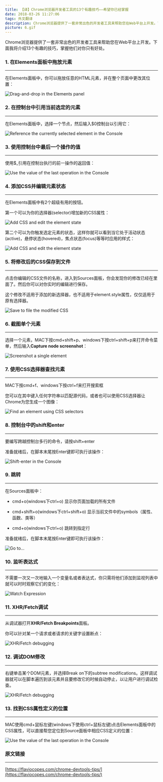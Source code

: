 ```yaml
---
title: 【译】Chrome浏览器开发者工具的13个有趣技巧——希望你已经掌握
date: 2018-03-26 11:27:06
tags: 外文翻译
description: Chrome浏览器提供了一套非常出色的开发者工具来帮助您在Web平台上开发。下面我将介绍13个有趣的技巧，掌握他们对你只有好处。
picture: 6.gif
---
```


Chrome浏览器提供了一套非常出色的开发者工具来帮助您在Web平台上开发。下面我将介绍13个有趣的技巧，掌握他们对你只有好处。

###  1. 在Elements面板中拖放元素

***

在Elements面板中，你可以拖放任意的HTML元素，并在整个页面中更改其位置：

![Drag-and-drop in the Elements panel](1.gif)

###  2. 在控制台中引用当前选定的元素

***

在Elements面板中，选择一个节点，然后输入$0控制台以引用它：

![Reference the currently selected element in the Console](2.gif)

###  3. 使用控制台中最后一个操作的值

***

使用$_引用在控制台执行的前一操作的返回值：

![Use the value of the last operation in the Console](3.gif)

###  4. 添加CSS并编辑元素状态

***

在Elements面板中有2个超级有用的按钮。

第一个可以为你的选择器(selector)增加新的CSS属性：

![Add CSS and edit the element state](4.gif)

第二个可以为你触发选定元素的状态，这样你就可以看到当它处于活动状态(active)，悬停状态(hovered)，焦点状态(focus)等等时应用的样式：

![Add CSS and edit the element state](4.2.png)

###  5. 将修改后的CSS保存到文件

***

点击你编辑的CSS文件的名称，进入到Sources面板，你会发现你的修改已经在里面了。然后你可以对你实时的编辑进行保存。

这个修改不适用于添加的新选择器，也不适用于element.style属性，仅仅适用于原有选择器。

![Save to file the modified CSS](5.gif)

###  6. 截图单个元素

***

选择一个元素，MAC下按cmd+shift+p、windows下按ctrl+shift+p来打开命令菜单，然后输入**Capture node screenshot**：

![Screenshot a single element](6.gif)

###  7. 使用CSS选择器查找元素

***

MAC下按cmd+f、windows下按ctrl+f来打开搜索框

您可以在其中键入任何字符串以匹配源代码，或者也可以使用CSS选择器让Chrome为您生成一个图像：

![Find an element using CSS selectors](7.gif)

###  8. 控制台中的shift和enter

***

要编写跨越控制台多行的命令，请按shift+enter

准备就绪后，在脚本末尾按Enter键即可执行该操作：

![Shift-enter in the Console](8.gif)

###  9. 跳转

***

在Sources面板中：

- cmd+o(windows下ctrl+o) 显示你页面加载的所有文件

- cmd+shift+o(windows下ctrl+shift+o) 显示当前文件中的symbols（属性、函数、类等）

- cmd+o(windows下ctrl+o) 跳转到指定行

准备就绪后，在脚本末尾按Enter键即可执行该操作：

![Go to…](9.png)

###  10. 监听表达式

***

不需要一次又一次地输入一个变量名或者表达式，你只需将他们添加到监视列表中就可以时时观察它们的变化：

![Watch Expression](10.gif)

###  11. XHR/Fetch调试

***

从调试器打开**XHR/Fetch Breakpoints**面板。

你可以针对某一个请求或者请求的关键字设置断点：

![XHR/Fetch debugging](11.png)

###  12. 调试DOM修改

***

右键单击某个DOM元素，并选择Break on下的subtree modifications。这样调试器就可以在脚本遍历到该元素并且要修改它的时候自动停止，以让用户进行调试检查。

![XHR/Fetch debugging](12.png)

###  13. 找到CSS属性定义的位置

***

MAC使用cmd+鼠标左键(windows下使用ctrl+鼠标左键)点击Elements面板中的CSS属性，可以直接帮您定位到Source面板中相应CSS定义的位置：

![Use the value of the last operation in the Console](13.gif)

### 原文链接

***

[https://flaviocopes.com/chrome-devtools-tips/](https://flaviocopes.com/chrome-devtools-tips/)